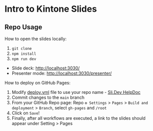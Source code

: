 # Intro to Kintone Slides

## Repo Usage

How to open the slides locally:

1. `git clone`
1. `npm install`
1. `npm run dev`

* Slide deck: <http://localhost:3030/>
* Presenter mode: <http://localhost:3030/presenter/>

How to deploy on GitHub Pages:

1. Modify [deploy.yml](.github/workflows/deploy.yml) file to use your repo name - [Sli.Dev HelpDoc](https://sli.dev/guide/hosting.html#github-pages)
1. Commit changes to the `main` branch
1. From your GitHub Repo page: Repo `⚙️ Settings` > `Pages` > `Build and deployment` > `Branch`, select `gh-pages` and `/root`
1. Click on `Save`!
1. Finally, after all workflows are executed, a link to the slides should appear under Setting > Pages
